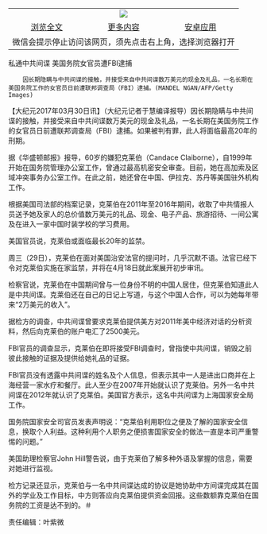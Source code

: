 

<table>
  <tr>
    <td align="center" colspan="3">
      <a href="https://github.com/ogate/ogate/blob/master/README.md"><img src="https://cloud.githubusercontent.com/assets/11880933/13434984/f430fae2-e012-11e5-814f-c2df1e82b247.jpg"/></a>
    </td>
  </tr>
  <tr>
    <td align="center">
      <a href="https://s3.ap-south-1.amazonaws.com/ogatem/oGate.htm?c815474&from=oNote">浏览全文</a>
    </td>
    <td align="center">
      <a href="https://s3.ap-south-1.amazonaws.com/ogatem/oGate.htm?from=oNote">更多内容</a>
    </td>
    <td align="center">
      <a href="https://raw.githubusercontent.com/ogate/up/master/ogate.apk">安卓应用</a>
    </td>
  </tr>
  <tr>
    <td align="center" colspan="3">
      微信会提示停止访问该网页，须先点击右上角，选择浏览器打开
    </td>
  </tr>
</table>    



私通中共间谍 美国务院女官员遭FBI逮捕






        因长期隐瞒与中共间谍的接触，并接受来自中共间谍数万美元的现金及礼品，一名长期在美国务院工作的女官员日前遭联邦调查局（FBI）逮捕。(MANDEL NGAN/AFP/Getty Images)



【大纪元2017年03月30日讯】（大纪元记者于慧编译报导）因长期隐瞒与中共间谍的接触，并接受来自中共间谍数万美元的现金及礼品，一名长期在美国务院工作的女官员日前遭联邦调查局（FBI）逮捕。如果被判有罪，此人将面临最高20年的刑期。


据《华盛顿邮报》报导，60岁的嫌犯克莱伯（Candace Claiborne），自1999年开始在国务院管理办公室工作，曾通过最高机密安全审查。目前，她在高加索及区域冲突事务办公室工作。在此之前，她还曾在中国、伊拉克、苏丹等美国驻外机构工作。


根据美国司法部的档案记录，克莱伯在2011年至2016年期间，收取了中共情报人员送予她及家人的总价值数万美元的礼品、现金、电子产品、旅游招待、一间公寓及在进入一家中国时装学校的学习费用。


美国官员说，克莱伯或面临最长20年的监禁。


周三（29日），克莱伯在面对美国治安法官的提问时，几乎沉默不语。法官已经下令对克莱伯实施在家监禁，并将在4月18日就此案展开初步审讯。


检察官说，克莱伯在中国期间曾与一位身份不明的中国人居住，但克莱伯知道此人是中共间谍。克莱伯还在自己的日记上写道，与这个中国人合作，可以为她每年带来“2万美元的收入”。


据检方的调查，中共间谍曾要求克莱伯提供美方对2011年美中经济对话的分析资料，然后向克莱伯的账户电汇了2500美元。


FBI官员的调查显示，克莱伯在即将接受FBI调查时，曾指使中共间谍，销毁之前彼此接触的证据及提供给她礼品的证据。


FBI官员没有透露中共间谍的姓名及个人信息，但表示其中一人是进出口商并在上海经营一家水疗和餐厅。此人至少在2007年开始就认识了克莱伯。另外一名中共间谍在2012年就认识了克莱伯。美国官方表示，这名中共间谍为上海国家安全局工作。


国务院国家安全司官员发表声明说：“克莱伯利用职位之便及了解的国家安全信息，换取个人利益。这种利用个人职务之便损害国家安全的做法一直是本司严重警惕的问题。”


美国助理检察官John Hill警告说，由于克莱伯了解多种外语及掌握的信息，需要对她进行监视。


检方记录还显示，克莱伯与一名中共间谍达成的协议是她协助中方间谍完成其在国外的学业及工作目标，中方则答应向克莱伯提供资金回报。这些数额靠克莱伯在国务院的工资是达不到的。＃


责任编辑：叶紫微



